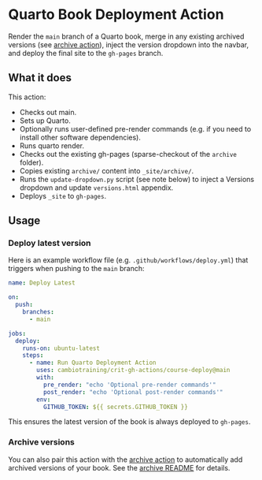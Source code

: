 # Quarto Book Deployment Action

Render the `main` branch of a Quarto book, merge in any existing archived versions (see [archive action](../archive)), inject the version dropdown into the navbar, and deploy the final site to the `gh-pages` branch.

## What it does

This action:

- Checks out main.
- Sets up Quarto.
- Optionally runs user-defined pre-render commands (e.g. if you need to install other software dependencies).
- Runs quarto render.
- Checks out the existing gh-pages (sparse-checkout of the `archive` folder).
- Copies existing `archive/` content into `_site/archive/`.
- Runs the `update-dropdown.py` script (see note below) to inject a Versions dropdown and update `versions.html` appendix.
- Deploys `_site` to `gh-pages`.

## Usage

### Deploy latest version

Here is an example workflow file (e.g. `.github/workflows/deploy.yml`) that triggers when pushing to the `main` branch:

```yaml
name: Deploy Latest

on:
  push:
    branches:
      - main

jobs:
  deploy:
    runs-on: ubuntu-latest
    steps:
      - name: Run Quarto Deployment Action
        uses: cambiotraining/crit-gh-actions/course-deploy@main
        with:
          pre_render: "echo 'Optional pre-render commands'"
          post_render: "echo 'Optional post-render commands'"
        env:
          GITHUB_TOKEN: ${{ secrets.GITHUB_TOKEN }}
```

This ensures the latest version of the book is always deployed to `gh-pages`.

### Archive versions

You can also pair this action with the [archive action](../archive) to automatically add archived versions of your book.
See the [archive README](../archive/README.md) for details.
